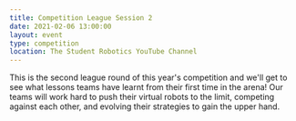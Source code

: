 ```yaml
---
title: Competition League Session 2
date: 2021-02-06 13:00:00
layout: event
type: competition
location: The Student Robotics YouTube Channel
---
```


This is the second league round of this year's competition and we'll get to see what lessons teams have learnt from their first time in the arena! Our teams will work hard to push their virtual robots to the limit, competing against each other, and evolving their strategies to gain the upper hand.
